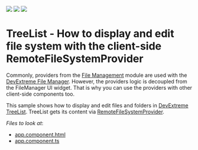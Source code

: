 <!-- default badges list -->
![](https://img.shields.io/endpoint?url=https://codecentral.devexpress.com/api/v1/VersionRange/273030974/20.1.3%2B)
[![](https://img.shields.io/badge/Open_in_DevExpress_Support_Center-FF7200?style=flat-square&logo=DevExpress&logoColor=white)](https://supportcenter.devexpress.com/ticket/details/T900608)
[![](https://img.shields.io/badge/📖_How_to_use_DevExpress_Examples-e9f6fc?style=flat-square)](https://docs.devexpress.com/GeneralInformation/403183)
<!-- default badges end -->
# TreeList - How to display and edit file system with the client-side RemoteFileSystemProvider

Commonly, providers from the [File Management](https://js.devexpress.com/Documentation/Guide/Common/Modularity/DevExtreme_Modules_Structure/#file_management) module are used with the [DevExtreme File Manager](https://js.devexpress.com/Documentation/ApiReference/UI_Widgets/dxFileManager/). However, the providers logic is decoupled from the FileManager UI widget. That is why you can use the providers with other client-side components too. 

This sample shows how to display and edit files and folders in [DevExtreme TreeList](https://js.devexpress.com/Documentation/ApiReference/UI_Widgets/dxTreeList/). TreeList gets its content via [RemoteFileSystemProvider](https://js.devexpress.com/Documentation/ApiReference/UI_Widgets/dxFileManager/File_System_Providers/Remote/).   

*Files to look at*:

* [app.component.html](./Angular/myapp/src/app/app.component.html)
* [app.component.ts](./Angular/myapp/src/app/app.component.ts)
